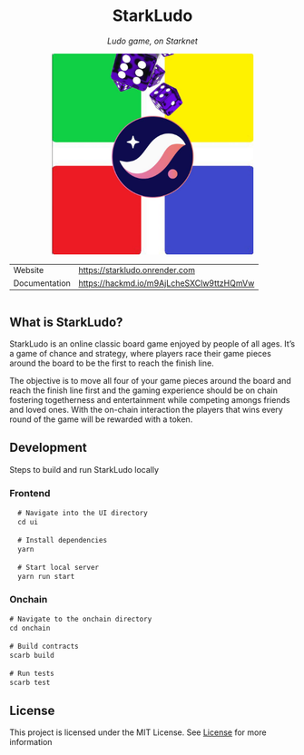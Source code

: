 ﻿<h1 style="text-align: center">StarkLudo</h1>

_<div style="text-align: center">Ludo game, on Starknet</div>_

<div style="text-align: center ">
  <img src="./assets/starkludo.jpeg" width="355px"/>
</div>

<div style="width: 100%; display: flex; align-items: center; justify-content: center">
<table >
  <tr>
  </tr>
  <tr>
    <td>Website</td>
    <td><a href="https://starkludo.onrender.com">https://starkludo.onrender.com</a></td>
  </tr>
  <tr>
    <td>Documentation</td>
    <td><a href="https://hackmd.io/m9AjLcheSXClw9ttzHQmVw">https://hackmd.io/m9AjLcheSXClw9ttzHQmVw</a></td>
  </tr>
</table></div>

## What is StarkLudo?

StarkLudo is an online classic board game enjoyed by people of all ages. It’s a game of chance and strategy, where players race their game pieces around the board to be the first to reach the finish line.

The objective is to move all four of your game pieces around the board and reach the finish line first and the gaming experience should be on chain fostering togetherness and entertainment while competing amongs friends and loved ones. With the on-chain interaction the players that wins every round of the game will be rewarded with a token.

## Development

Steps to build and run StarkLudo locally

### Frontend

 ```
   # Navigate into the UI directory
   cd ui

   # Install dependencies
   yarn

   # Start local server
   yarn run start
   ```

### Onchain

```
# Navigate to the onchain directory
cd onchain

# Build contracts
scarb build

# Run tests
scarb test

```

## License

This project is licensed under the MIT License. See [License](./LICENSE) for more information
